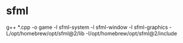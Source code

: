 # sfml

g++ *.cpp -o game -l sfml-system -l sfml-window -l sfml-graphics -L/opt/homebrew/opt/sfml@2/lib -I/opt/homebrew/opt/sfml@2/include